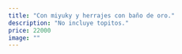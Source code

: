 ```yaml
---
title: "Con miyuky y herrajes con baño de oro."
description: "No incluye topitos."
price: 22000
image: ""
---
```


